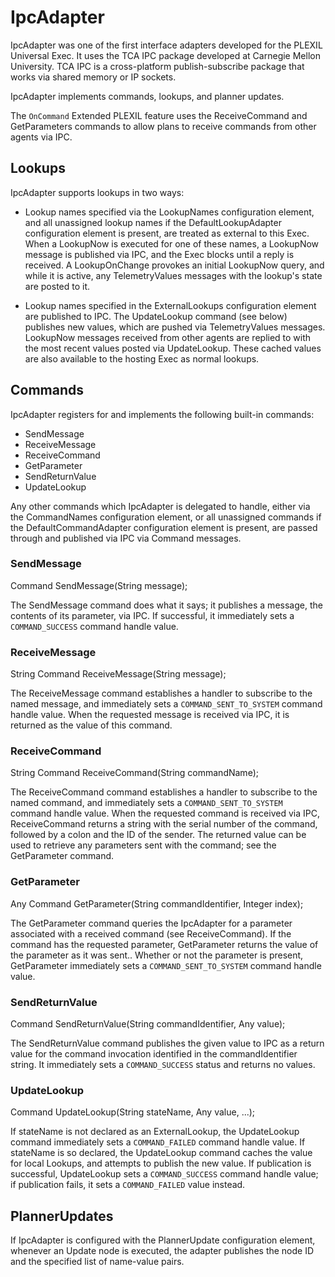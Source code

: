 # IpcAdapter

IpcAdapter was one of the first interface adapters developed for
the PLEXIL Universal Exec.  It uses the TCA IPC package developed at
Carnegie Mellon University.  TCA IPC is a cross-platform
publish-subscribe package that works via shared memory or IP sockets.

IpcAdapter implements commands, lookups, and planner updates.

The `OnCommand` Extended PLEXIL feature uses the ReceiveCommand and
GetParameters commands to allow plans to receive commands from other
agents via IPC.

## Lookups

IpcAdapter supports lookups in two ways:

* Lookup names specified via the LookupNames configuration element,
  and all unassigned lookup names if the DefaultLookupAdapter
  configuration element is present, are treated as external to this
  Exec. When a LookupNow is executed for one of these names, a
  LookupNow message is published via IPC, and the Exec blocks until a
  reply is received. A LookupOnChange provokes an initial LookupNow
  query, and while it is active, any TelemetryValues messages with the
  lookup's state are posted to it.

* Lookup names specified in the ExternalLookups configuration element
  are published to IPC. The UpdateLookup command (see below) publishes
  new values, which are pushed via TelemetryValues messages. LookupNow
  messages received from other agents are replied to with the most
  recent values posted via UpdateLookup. These cached values are also
  available to the hosting Exec as normal lookups.

## Commands

IpcAdapter registers for and implements the following built-in commands:

* SendMessage
* ReceiveMessage
* ReceiveCommand
* GetParameter
* SendReturnValue
* UpdateLookup

Any other commands which IpcAdapter is delegated to handle, either via
the CommandNames configuration element, or all unassigned commands if
the DefaultCommandAdapter configuration element is present, are passed
through and published via IPC via Command messages.

### SendMessage

Command SendMessage(String message);

The SendMessage command does what it says; it publishes a message, the
contents of its parameter, via IPC. If successful, it immediately
sets a `COMMAND_SUCCESS` command handle value.

### ReceiveMessage

String Command ReceiveMessage(String message);

The ReceiveMessage command establishes a handler to subscribe to the
named message, and immediately sets a `COMMAND_SENT_TO_SYSTEM` command
handle value. When the requested message is received via IPC, it is
returned as the value of this command.

### ReceiveCommand

String Command ReceiveCommand(String commandName);

The ReceiveCommand command establishes a handler to subscribe to the
named command, and immediately sets a `COMMAND_SENT_TO_SYSTEM` command
handle value. When the requested command is received via IPC,
ReceiveCommand returns a string with the serial number of the command,
followed by a colon and the ID of the sender. The returned value can
be used to retrieve any parameters sent with the command; see the
GetParameter command.

### GetParameter

Any Command GetParameter(String commandIdentifier, Integer index);

The GetParameter command queries the IpcAdapter for a parameter
associated with a received command (see ReceiveCommand).  If the
command has the requested parameter, GetParameter returns the value of
the parameter as it was sent.. Whether or not the parameter is present,
GetParameter immediately sets a `COMMAND_SENT_TO_SYSTEM` command handle
value.

### SendReturnValue

Command SendReturnValue(String commandIdentifier, Any value);

The SendReturnValue command publishes the given value to IPC as a
return value for the command invocation identified in the
commandIdentifier string. It immediately sets a `COMMAND_SUCCESS` status
and returns no values.

### UpdateLookup

Command UpdateLookup(String stateName, Any value, ...);

If stateName is not declared as an ExternalLookup, the UpdateLookup
command immediately sets a `COMMAND_FAILED` command handle value. If
stateName is so declared, the UpdateLookup command caches the value
for local Lookups, and attempts to publish the new value. If
publication is successful, UpdateLookup sets a `COMMAND_SUCCESS`
command handle value; if publication fails, it sets a `COMMAND_FAILED`
value instead.

## PlannerUpdates

If IpcAdapter is configured with the PlannerUpdate configuration
element, whenever an Update node is executed, the adapter publishes
the node ID and the specified list of name-value pairs.
